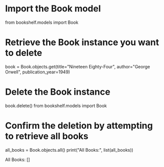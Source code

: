 # Import the Book model
from bookshelf.models import Book

# Retrieve the Book instance you want to delete
book = Book.objects.get(title="Nineteen Eighty-Four", author="George Orwell", publication_year=1949)

# Delete the Book instance
book.delete() from bookshelf.models import Book

# Confirm the deletion by attempting to retrieve all books
all_books = Book.objects.all()
print("All Books:", list(all_books))


All Books: []
